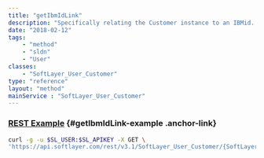 ```yaml
---
title: "getIbmIdLink"
description: "Specifically relating the Customer instance to an IBMid. A Customer instance may or may not have an IBMid link."
date: "2018-02-12"
tags:
    - "method"
    - "sldn"
    - "User"
classes:
    - "SoftLayer_User_Customer"
type: "reference"
layout: "method"
mainService : "SoftLayer_User_Customer"
---
```


### [REST Example](#getIbmIdLink-example) <a href="/article/rest/"><i class="fas fa-question"></i></a> {#getIbmIdLink-example .anchor-link} 
```bash
curl -g -u $SL_USER:$SL_APIKEY -X GET \
'https://api.softlayer.com/rest/v3.1/SoftLayer_User_Customer/{SoftLayer_User_CustomerID}/getIbmIdLink'
```
